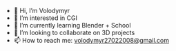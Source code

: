 - 👋 Hi, I’m Volodymyr
- 👀 I’m interested in CGI
- 🌱 I’m currently learning Blender + School
- 💞️ I’m looking to collaborate on 3D projects
- 📫 How to reach me: volodymyr27022008@gmail.com 

<!---
Volodymyr278/Volodymyr278 is a ✨ special ✨ repository because its `README.md` (this file) appears on your GitHub profile.
You can click the Preview link to take a look at your changes.
--->
